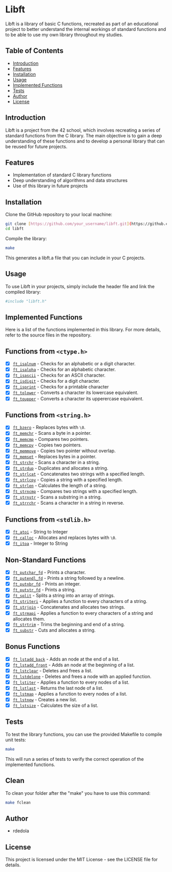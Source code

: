 # Libft

Libft is a library of basic C functions, recreated as part of an educational project to better understand the internal workings of standard functions and to be able to use my own library throughout my studies.

## Table of Contents

- [Introduction](#introduction)
- [Features](#features)
- [Installation](#installation)
- [Usage](#usage)
- [Implemented Functions](#implemented-functions)
- [Tests](#tests)
- [Author](#author)
- [License](#license)

## Introduction

Libft is a project from the 42 school, which involves recreating a series of standard functions from the C library. The main objective is to gain a deep understanding of these functions and to develop a personal library that can be reused for future projects.

## Features

- Implementation of standard C library functions
- Deep understanding of algorithms and data structures
- Use of this library in future projects

## Installation

Clone the GitHub repository to your local machine:

```bash
git clone [https://github.com/your_username/libft.git](https://github.com/remyd06/1-libft.git)
cd libft
```

Compile the library:
```bash
make
```

This generates a libft.a file that you can include in your C projects.

## Usage
To use Libft in your projects, simply include the header file and link the compiled library:
```bash
#include "libft.h"
```
## Implemented Functions
Here is a list of the functions implemented in this library. For more details, refer to the source files in the repository.

## Functions from `<ctype.h>`

- [x] [`ft_isalnum`](https://github.com/remyd06/1-libft/blob/main/ft_isalnum.c) - Checks for an alphabetic or a digit character.
- [x] [`ft_isalpha`](https://github.com/remyd06/1-libft/blob/main/ft_isalpha.c) - Checks for an alphabetic character.
- [x] [`ft_isascii`](https://github.com/remyd06/1-libft/blob/main/ft_isascii.c) - Checks for an ASCII character.
- [x] [`ft_isdigit`](https://github.com/remyd06/1-libft/blob/main/ft_isdigit.c) - Checks for a digit character.
- [x] [`ft_isprint`](https://github.com/remyd06/1-libft/blob/main/ft_isprint.c) - Checks for a printable character
- [x] [`ft_tolower`](https://github.com/remyd06/1-libft/blob/main/ft_tolower.c) - Converts a character its lowercase equivalent.
- [x] [`ft_toupper`](https://github.com/remyd06/1-libft/blob/main/ft_toupper.c) - Converts a character its upperercase equivalent.

## Functions from `<string.h>`

- [x] [`ft_bzero`](https://github.com/remyd06/1-libft/blob/main/ft_bzero.c) - Replaces bytes with `\0`.
- [x] [`ft_memchr`](https://github.com/remyd06/1-libft/blob/main/ft_memchr.c) - Scans a byte in a pointer.
- [x] [`ft_memcmp`](https://github.com/remyd06/1-libft/blob/main/ft_memcmp.c) - Compares two pointers.
- [x] [`ft_memcpy`](https://github.com/remyd06/1-libft/blob/main/ft_memcpy.c) - Copies two pointers.
- [x] [`ft_memmove`](https://github.com/remyd06/1-libft/blob/main/ft_memmove.c) - Copies two pointer without overlap.
- [x] [`ft_memset`](https://github.com/remyd06/1-libft/blob/main/ft_memset.c) - Replaces bytes in a pointer.
- [x] [`ft_strchr`](https://github.com/remyd06/1-libft/blob/main/ft_strchr.c) - Scans a character in a string.
- [x] [`ft_strdup`](https://github.com/remyd06/1-libft/blob/main/ft_strdup.c) - Duplicates and allocates a string.
- [x] [`ft_strlcat`](https://github.com/remyd06/1-libft/blob/main/ft_strlcat.c) - Concatenates two strings with a specified length.
- [x] [`ft_strlcpy`](https://github.com/remyd06/1-libft/blob/main/ft_strlcpy.c) - Copies a string with a specified length.
- [x] [`ft_strlen`](https://github.com/remyd06/1-libft/blob/main/ft_strlen.c) - Calculates the length of a string.
- [x] [`ft_strncmp`](https://github.com/remyd06/1-libft/blob/main/ft_strncmp.c) - Compares two strings with a specified length.
- [x] [`ft_strnstr`](https://github.com/remyd06/1-libft/blob/main/ft_strnstr.c) - Scans a substring in a string.
- [x] [`ft_strrchr`](https://github.com/remyd06/1-libft/blob/main/ft_strrchr.c) - Scans a character in a string in reverse.

## Functions from `<stdlib.h>`

- [x] [`ft_atoi`](https://github.com/remyd06/1-libft/blob/main/ft_atoi.c) - String to Integer
- [x] [`ft_calloc`](https://github.com/remyd06/1-libft/blob/main/ft_calloc.c) - Allocates and replaces bytes with `\0`.
- [x] [`ft_itoa`](https://github.com/remyd06/1-libft/blob/main/ft_itoa.c) - Integer to String

## Non-Standard Functions

- [x] [`ft_putchar_fd`](https://github.com/remyd06/1-libft/blob/main/ft_putchar_fd.c) - Prints a character.
- [x] [`ft_putendl_fd`](https://github.com/remyd06/1-libft/blob/main/ft_putendl_fd.c) - Prints a string followed by a newline.
- [x] [`ft_putnbr_fd`](https://github.com/remyd06/1-libft/blob/main/ft_putnbr_fd.c) - Prints an integer.
- [x] [`ft_putstr_fd`](https://github.com/remyd06/1-libft/blob/main/ft_putstr_fd.c) - Prints a string.
- [x] [`ft_split`](https://github.com/remyd06/1-libft/blob/main/ft_split.c) - Splits a string into an array of strings.
- [x] [`ft_striteri`](https://github.com/remyd06/1-libft/blob/main/ft_striteri.c) - Applies a function to every characters of a string.
- [x] [`ft_strjoin`](https://github.com/remyd06/1-libft/blob/main/ft_strjoin.c) - Concatenates and allocates two strings.
- [x] [`ft_strmapi`](https://github.com/remyd06/1-libft/blob/main/ft_strmapi.c) - Applies a function to every characters of a string and allocates them.
- [x] [`ft_strtrim`](https://github.com/remyd06/1-libft/blob/main/ft_strtrim.c) - Trims the beginning and end of a string.
- [x] [`ft_substr`](https://github.com/remyd06/1-libft/blob/main/ft_substr.c) - Cuts and allocates a string.

## Bonus Functions

- [x] [`ft_lstadd_back`](https://github.com/remyd06/1-libft/blob/main/ft_lstadd_back.c) - Adds an node at the end of a list.
- [x] [`ft_lstadd_front`](https://github.com/remyd06/1-libft/blob/main/ft_lstadd_front.c) - Adds an node at the beginning of a list.
- [x] [`ft_lstclear`](https://github.com/remyd06/1-libft/blob/main/ft_lstclear.c) - Deletes and frees a list.
- [x] [`ft_lstdelone`](https://github.com/remyd06/1-libft/blob/main/ft_lstdelone.c) - Deletes and frees a node with an applied function.
- [x] [`ft_lstiter`](https://github.com/remyd06/1-libft/blob/main/ft_lstiter.c) - Applies a function to every nodes of a list.
- [x] [`ft_lstlast`](https://github.com/remyd06/1-libft/blob/main/ft_lstlast.c) - Returns the last node of a list.
- [x] [`ft_lstmap`](https://github.com/remyd06/1-libft/blob/main/ft_lstmap.c) - Applies a function to every nodes of a list.
- [x] [`ft_lstnew`](https://github.com/remyd06/1-libft/blob/main/ft_lstnew.c) - Creates a new list.
- [x] [`ft_lstsize`](https://github.com/remyd06/1-libft/blob/main/ft_lstsize.c) - Calculates the size of a list.
## Tests
To test the library functions, you can use the provided Makefile to compile unit tests:
```bash
make
```
This will run a series of tests to verify the correct operation of the implemented functions.
## Clean
To clean your folder after the "make" you have to use this command:
```bash
make fclean
```
## Author
- rdedola
## License
This project is licensed under the MIT License - see the LICENSE file for details.
